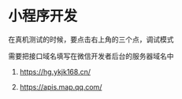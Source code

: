 # 小程序开发

在真机测试的时候，要点击右上角的三个点，调试模式

需要把接口域名填写在微信开发者后台的服务器域名中

1. https://hg.ykjk168.cn/

2. https://apis.map.qq.com/